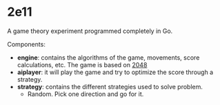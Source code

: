 2e11
====

A game theory experiment programmed completely in Go.

Components:
* **engine**: contains the algorithms of the game, movements, score calculations, etc. The game is based on [2048](http://gabrielecirulli.github.io/2048/)
* **aiplayer**: it will play the game and try to optimize the score through a strategy.
* **strategy**: contains the different strategies used to solve problem.
  * Random. Pick one direction and go for it.

